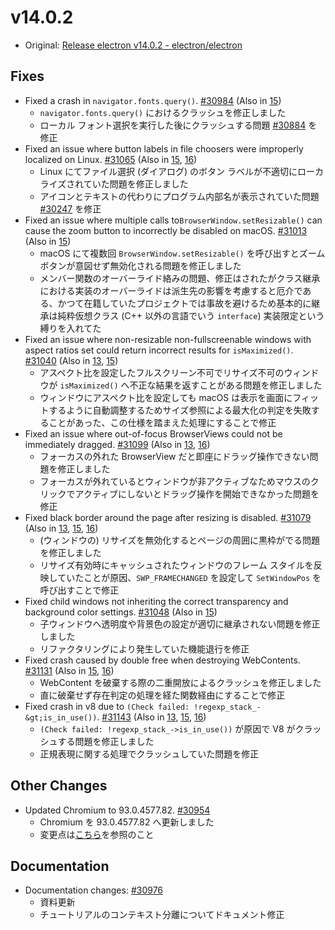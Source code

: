 # v14.0.2

- Original: [Release electron v14.0.2 - electron/electron](https://github.com/electron/electron/releases/tag/v14.0.2)

## Fixes

- Fixed a crash in `navigator.fonts.query()`. [#30984](https://github.com/electron/electron/pull/30984) (Also in [15](https://github.com/electron/electron/pull/30985))
  - `navigator.fonts.query()` におけるクラッシュを修正しました
  - ローカル フォント選択を実行した後にクラッシュする問題 [#30884](https://github.com/electron/electron/issues/30884) を修正
- Fixed an issue where button labels in file choosers were improperly localized on Linux. [#31065](https://github.com/electron/electron/pull/31065) (Also in [15](https://github.com/electron/electron/pull/31066), [16](https://github.com/electron/electron/pull/31067))
  - Linux にてファイル選択 (ダイアログ) のボタン ラベルが不適切にローカライズされていた問題を修正しました
  - アイコンとテキストの代わりにプログラム内部名が表示されていた問題 [#30247](https://github.com/electron/electron/issues/30247) を修正
- Fixed an issue where multiple calls to`BrowserWindow.setResizable()` can cause the zoom button to incorrectly be disabled on macOS. [#31013](https://github.com/electron/electron/pull/31013) (Also in [15](https://github.com/electron/electron/pull/31014))
  - macOS にて複数回 `BrowserWindow.setResizable()` を呼び出すとズーム ボタンが意図せず無効化される問題を修正しました
  - メンバー関数のオーバーライド絡みの問題、修正はされたがクラス継承における実装のオーバーライドは派生先の影響を考慮すると厄介である、かつて在籍していたプロジェクトでは事故を避けるため基本的に継承は純粋仮想クラス (C++ 以外の言語でいう `interface`) 実装限定という縛りを入れてた
- Fixed an issue where non-resizable non-fullscreenable windows with aspect ratios set could return incorrect results for `isMaximized()`. [#31040](https://github.com/electron/electron/pull/31040) (Also in [13](https://github.com/electron/electron/pull/31039), [15](https://github.com/electron/electron/pull/31041))
  - アスペクト比を設定したフルスクリーン不可でリサイズ不可のウィンドウが `isMaximized()` へ不正な結果を返すことがある問題を修正しました
  - ウィンドウにアスペクト比を設定しても macOS は表示を画面にフィットするように自動調整するためサイズ参照による最大化の判定を失敗することがあった、この仕様を踏まえた処理にすることで修正
- Fixed an issue where out-of-focus BrowserViews could not be immediately dragged. [#31099](https://github.com/electron/electron/pull/31099) (Also in [13](https://github.com/electron/electron/pull/31098), [16](https://github.com/electron/electron/pull/31101))
  - フォーカスの外れた BrowserView だと即座にドラッグ操作できない問題を修正しました
  - フォーカスが外れているとウィンドウが非アクティブなためマウスのクリックでアクティブにしないとドラッグ操作を開始できなかった問題を修正
- Fixed black border around the page after resizing is disabled. [#31079](https://github.com/electron/electron/pull/31079) (Also in [13](https://github.com/electron/electron/pull/31078), [15](https://github.com/electron/electron/pull/31081), [16](https://github.com/electron/electron/pull/31080))
  - (ウィンドウの) リサイズを無効化するとページの周囲に黒枠がでる問題を修正しました
  - リサイズ有効時にキャッシュされたウィンドウのフレーム スタイルを反映していたことが原因、`SWP_FRAMECHANGED` を設定して `SetWindowPos` を呼び出すことで修正
- Fixed child windows not inheriting the correct transparency and background color settings. [#31048](https://github.com/electron/electron/pull/31048) (Also in [15](https://github.com/electron/electron/pull/31049))
  - 子ウィンドウへ透明度や背景色の設定が適切に継承されない問題を修正しました
  - リファクタリングにより発生していた機能退行を修正
- Fixed crash caused by double free when destroying WebContents. [#31131](https://github.com/electron/electron/pull/31131) (Also in [15](https://github.com/electron/electron/pull/31133), [16](https://github.com/electron/electron/pull/31132))
  - WebContent を破棄する際の二重開放によるクラッシュを修正しました
  - 直に破棄せず存在判定の処理を経た関数経由にすることで修正
- Fixed crash in v8 due to `(Check failed: !regexp_stack_-&gt;is_in_use())`. [#31143](https://github.com/electron/electron/pull/31143) (Also in [13](https://github.com/electron/electron/pull/31142), [15](https://github.com/electron/electron/pull/31144), [16](https://github.com/electron/electron/pull/31145))
  - `(Check failed: !regexp_stack_->is_in_use())` が原因で V8 がクラッシュする問題を修正しました
  - 正規表現に関する処理でクラッシュしていた問題を修正

## Other Changes

- Updated Chromium to 93.0.4577.82. [#30954](https://github.com/electron/electron/pull/30954)
  - Chromium を 93.0.4577.82 へ更新しました
  - 変更点は[こちら](https://chromium.googlesource.com/chromium/src/+log/93.0.4577.63..93.0.4577.82?n=10000&pretty=fuller)を参照のこと

## Documentation

- Documentation changes: [#30976](https://github.com/electron/electron/pull/30976)
  - 資料更新
  - チュートリアルのコンテキスト分離についてドキュメント修正
